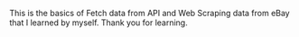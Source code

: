 This is the basics of Fetch data from API and Web Scraping data from eBay that I learned by myself.
Thank you for learning.
